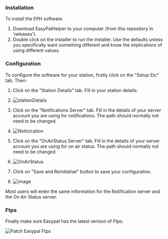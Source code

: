 ### Installation
To install the EPH software.
1. Download EasyPalHelper to your computer (from this repository in 'releases').
2. Double click on the installer to run the installer. Use the defaults unless you specifically want something different and know the implications of using different values.

### Configuration
To configure the software for your station, firstly click on the "Setup Etc" tab. Then:
   1. Click on the "Station Details" tab. Fill in your station details.
   2. ![stationDetails](https://github.com/user-attachments/assets/af747b6f-0419-4ec1-9f84-107403c8d04f)


   3. Click on the "Notifications Server" tab. Fill in the details of your server account you are using for notifications. The path should normally not need to be changed.
   4. ![Noticication](https://github.com/user-attachments/assets/3245691a-4332-46e9-90f9-b5b471ae1d68)

   5. Click on the "OnAirStatus Server" tab. Fill in the details of your server account you are using for on air status. The path should normally not need to be changed.
   6. ![OnAirStatus](https://github.com/user-attachments/assets/501f2979-3a95-40c9-99b3-6775a81f626b)

   7. Click on "Save and Reinitialise" button to save your configuration.
   8. ![image](https://github.com/user-attachments/assets/f5708c6e-12b4-4323-8739-4132b0463dd8)


Most users will enter the same information for the Notification server and the On Air Status server.
### Ftps

Finally make sure Easypal has the latest version of Ftps.

![Patch Easypal Ftps](https://github.com/user-attachments/assets/e96ab7d9-b458-4d54-b633-e7e8bcdeeb8c)



